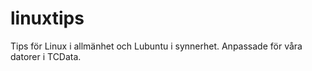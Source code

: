 # linuxtips
Tips för Linux i allmänhet och Lubuntu i synnerhet.
Anpassade för våra datorer i TCData.
